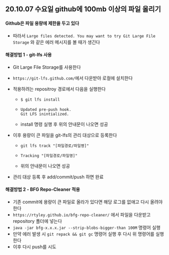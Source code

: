 ## 20.10.07 수요일 github에 100mb 이상의 파일 올리기

#### Github은 파일 용량에 제한을 두고 있다

- 따라서 `Large files detected. You may want to try Git Large File Storage` 와 같은 에러 메시지를 볼 때가 생긴다



#### 해결방법 1 - git-lfs 사용

- Git Large File Storage를 사용한다

- `https://git-lfs.github.com/`에서 다운받아 로컬에 설치한다

- 적용하려는 repositroy 경로에서 다음을 실행한다

  - ```git
    $ git lfs install
    ```

  - ```git
    Updated pre-push hook.
    Git LFS inintialized.
    ```

  - install 명령 실행 후 위의 안내문이 나오면 성공

- 이후 용량이 큰 파일을 git-lfs의 관리 대상으로 등록한다

  - ```git
    git lfs track "[파일경로/파일명]"
    ```

  - ```git
    Tracking "[파일경로/파일명]"
    ```

  - 위의 안내문이 나오면 성공

- 관리 대상 등록 후 add/commit/push 하면 완료



#### 해결방법 2 - BFG Repo-Cleaner 적용

- 기존 commit에 용량이 큰 파일로 올라가 있다면 해당 로그를 없애고 다시 올려야 한다
- `https://rtyley.github.io/bfg-repo-cleaner/` 에서 파일을 다운받고 repository 폴더에 넣는다
- `java -jar bfg-x.x.x.jar --strip-blobs-bigger-than 100M` 명령어 실행
- 만약 에러 발생 시 `git repack && git gc` 명령어 실행 후 다시 위 명령어를 실행한다
- 이후 다시 push를 시도